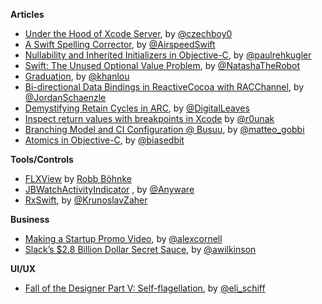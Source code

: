 **Articles**

* [Under the Hood of Xcode Server](http://honzadvorsky.com/blog/2015/5/4/under-the-hood-of-xcode-server), by [@czechboy0](https://twitter.com/czechboy0)
* [A Swift Spelling Corrector](http://airspeedvelocity.net/2015/05/02/spelling/), by [@AirspeedSwift](https://twitter.com/AirspeedSwift)
* [Nullability and Inherited Initializers in Objective-C](http://cocoa.tumblr.com/post/117719761353/nullability-and-inherited-initializers-in-objective-c), by [@paulrehkugler](https://twitter.com/paulrehkugler)
* [Swift: The Unused Optional Value Problem](http://natashatherobot.com/swift-unused-optional-value/), by [@NatashaTheRobot](https://twitter.com/NatashaTheRobot)
* [Graduation](http://khanlou.com/2015/05/graduation/), by [@khanlou](https://twitter.com/khanlou)
* [Bi-directional Data Bindings in ReactiveCocoa with RACChannel](http://spin.atomicobject.com/2015/05/04/bi-directional-data-bindings-reactivecocoa/), by [@JordanSchaenzle](https://twitter.com/JordanSchaenzle)
* [Demystifying Retain Cycles in ARC](http://digitalleaves.com/blog/2015/05/demystifying-retain-cycles-in-arc/), by [@DigitalLeaves](https://twitter.com/DigitalLeaves)
* [Inspect return values with breakpoints in Xcode](http://iosdevtips.co/post/118205216313/xcode-breakpoint-method-return-value) by [@r0unak](https://twitter.com/r0unak)
* [Branching Model and CI Configuration @ Busuu](http://matteogobbi.github.io/blog/2015/04/27/branches-model-and-ci-configuration-at-busuu/), by [@matteo_gobbi](https://twitter.com/matteo_gobbi)
* [Atomics in Objective-C](http://biasedbit.com/blog/objc-atomics/), by [@biasedbit](https://twitter.com/biasedbit)

**Tools/Controls**

* [FLXView](https://github.com/robb/FLXView) by [Robb Böhnke](https://twitter.com/ceterum_censeo)
* [JBWatchActivityIndicator](https://github.com/mikeswanson/JBWatchActivityIndicator) , by [@Anyware](https://twitter.com/Anyware)
* [RxSwift](https://github.com/kzaher/RxSwift), by [@KrunoslavZaher](https://twitter.com/KrunoslavZaher)

**Business**

* [Making a Startup Promo Video](http://moonbase.com/making-a-startup-promo-video/), by [@alexcornell](https://twitter.com/alexcornell)
* [Slack’s $2.8 Billion Dollar Secret Sauce](https://medium.com/@awilkinson/slack-s-2-8-billion-dollar-secret-sauce-5c5ec7117908), by [@awilkinson](https://twitter.com/awilkinson)


**UI/UX**

* [Fall of the Designer Part V: Self-flagellation](http://www.elischiff.com/blog/2015/5/5/fall-of-the-designer-part-v-self-flagellation), by [@eli_schiff](https://twitter.com/eli_schiff)

